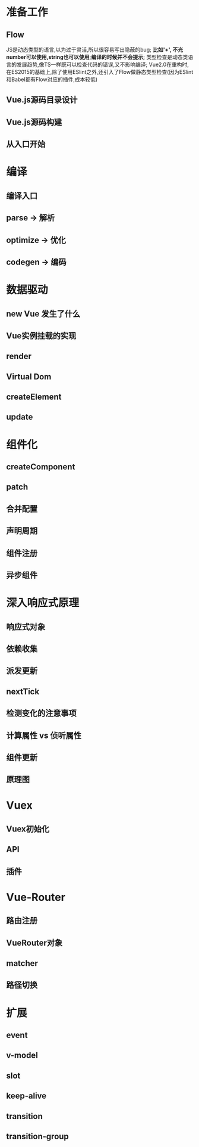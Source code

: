 # 准备工作
## Flow
JS是动态类型的语言,以为过于灵活,所以很容易写出隐蔽的bug;
**比如'+', 不光number可以使用,string也可以使用;编译的时候并不会提示;**
类型检查是动态类语言的发展趋势,像TS一样既可以检查代码的错误,又不影响编译;
Vue2.0在重构时,在ES2015的基础上,除了使用ESlint之外,还引入了Flow做静态类型检查(因为ESlint和Babel都有Flow对应的插件,成本较低)

## Vue.js源码目录设计
## Vue.js源码构建
## 从入口开始


# 编译
## 编译入口
## parse -> 解析
## optimize -> 优化
## codegen -> 编码


# 数据驱动
## new Vue 发生了什么
## Vue实例挂载的实现
## render
## Virtual Dom
## createElement
## update


# 组件化
## createComponent
## patch
## 合并配置
## 声明周期
## 组件注册
## 异步组件


# 深入响应式原理
## 响应式对象
## 依赖收集
## 派发更新
## nextTick
## 检测变化的注意事项
## 计算属性 vs 侦听属性
## 组件更新
## 原理图


# Vuex
## Vuex初始化
## API
## 插件


# Vue-Router
## 路由注册
## VueRouter对象
## matcher
## 路径切换


# 扩展
## event
## v-model
## slot
## keep-alive
## transition
## transition-group


